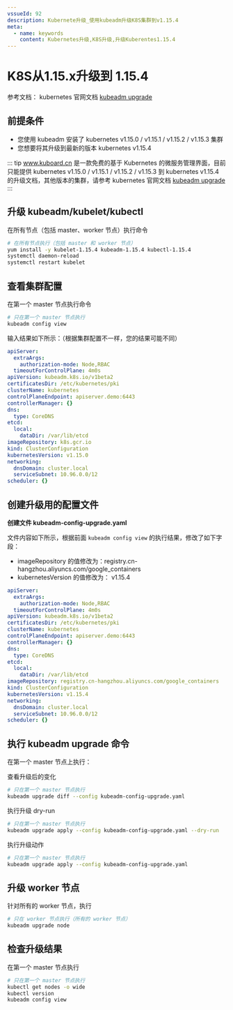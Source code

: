 ```yaml
---
vssueId: 92
description: Kubernete升级_使用kubeadm升级K8S集群到v1.15.4
meta:
  - name: keywords
    content: Kubernetes升级,K8S升级,升级Kuberentes1.15.4
---
```


# K8S从1.15.x升级到 1.15.4

参考文档： kubernetes 官网文档 [kubeadm upgrade](https://kubernetes.io/docs/reference/setup-tools/kubeadm/kubeadm-upgrade/)


## 前提条件

* 您使用 kubeadm 安装了 kubernetes v1.15.0 / v1.15.1 / v1.15.2 / v1.15.3 集群
* 您想要将其升级到最新的版本 kubernetes v1.15.4

::: tip
www.kuboard.cn 是一款免费的基于 Kubernetes 的微服务管理界面，目前只能提供 kubernetes v1.15.0 / v1.15.1 / v1.15.2 / v1.15.3 到 kubernetes v1.15.4 的升级文档，其他版本的集群，请参考 kubernetes 官网文档 [kubeadm upgrade](https://kubernetes.io/docs/reference/setup-tools/kubeadm/kubeadm-upgrade/)
:::

## 升级 kubeadm/kubelet/kubectl

在所有节点（包括 master、worker 节点）执行命令

``` sh
# 在所有节点执行（包括 master 和 worker 节点）
yum install -y kubelet-1.15.4 kubeadm-1.15.4 kubectl-1.15.4
systemctl daemon-reload
systemctl restart kubelet
```

## 查看集群配置

在第一个 master 节点执行命令

``` sh
# 只在第一个 master 节点执行
kubeadm config view
```

输入结果如下所示：（根据集群配置不一样，您的结果可能不同）

``` yaml {15,17}
apiServer:
  extraArgs:
    authorization-mode: Node,RBAC
  timeoutForControlPlane: 4m0s
apiVersion: kubeadm.k8s.io/v1beta2
certificatesDir: /etc/kubernetes/pki
clusterName: kubernetes
controlPlaneEndpoint: apiserver.demo:6443
controllerManager: {}
dns:
  type: CoreDNS
etcd:
  local:
    dataDir: /var/lib/etcd
imageRepository: k8s.gcr.io
kind: ClusterConfiguration
kubernetesVersion: v1.15.0
networking:
  dnsDomain: cluster.local
  serviceSubnet: 10.96.0.0/12
scheduler: {}
```

## 创建升级用的配置文件

**创建文件 kubeadm-config-upgrade.yaml**

文件内容如下所示，根据前面 `kubeadm config view` 的执行结果，修改了如下字段：
* imageRepository 的值修改为：registry.cn-hangzhou.aliyuncs.com/google_containers
* kubernetesVersion 的值修改为： v1.15.4
``` yaml {15,17}
apiServer:
  extraArgs:
    authorization-mode: Node,RBAC
  timeoutForControlPlane: 4m0s
apiVersion: kubeadm.k8s.io/v1beta2
certificatesDir: /etc/kubernetes/pki
clusterName: kubernetes
controlPlaneEndpoint: apiserver.demo:6443
controllerManager: {}
dns:
  type: CoreDNS
etcd:
  local:
    dataDir: /var/lib/etcd
imageRepository: registry.cn-hangzhou.aliyuncs.com/google_containers
kind: ClusterConfiguration
kubernetesVersion: v1.15.4
networking:
  dnsDomain: cluster.local
  serviceSubnet: 10.96.0.0/12
scheduler: {}
```

## 执行 kubeadm upgrade 命令

在第一个 master 节点上执行：

查看升级后的变化

``` sh
# 只在第一个 master 节点执行
kubeadm upgrade diff --config kubeadm-config-upgrade.yaml
```

执行升级 dry-run

``` sh
# 只在第一个 master 节点执行
kubeadm upgrade apply --config kubeadm-config-upgrade.yaml --dry-run
```

执行升级动作

``` sh
# 只在第一个 master 节点执行
kubeadm upgrade apply --config kubeadm-config-upgrade.yaml
```

## 升级 worker 节点

针对所有的 worker 节点，执行

``` sh
# 只在 worker 节点执行（所有的 worker 节点）
kubeadm upgrade node
```

## 检查升级结果

在第一个 master 节点执行

``` sh
# 只在第一个 master 节点执行
kubectl get nodes -o wide
kubectl version
kubeadm config view
```
